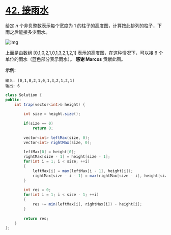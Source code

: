 # [42. 接雨水](https://leetcode-cn.com/problems/trapping-rain-water/)

给定 *n* 个非负整数表示每个宽度为 1 的柱子的高度图，计算按此排列的柱子，下雨之后能接多少雨水。

![img](https://assets.leetcode-cn.com/aliyun-lc-upload/uploads/2018/10/22/rainwatertrap.png)

上面是由数组 [0,1,0,2,1,0,1,3,2,1,2,1] 表示的高度图，在这种情况下，可以接 6 个单位的雨水（蓝色部分表示雨水）。 **感谢 Marcos** 贡献此图。

**示例:**

```
输入: [0,1,0,2,1,0,1,3,2,1,2,1]
输出: 6

```



```java
class Solution {
public:
    int trap(vector<int>& height) {
        
        int size = height.size();
        
        if(size == 0)
            return 0;
        
        vector<int> leftMax(size, 0);
        vector<int> rightMax(size, 0);
       
        leftMax[0] = height[0];
        rightMax[size - 1] = height[size - 1];
        for(int i = 1; i < size; ++i)
        {
            leftMax[i] = max(leftMax[i - 1], height[i]);
            rightMax[size - i - 1] = max(rightMax[size - i], height[size - i - 1]);
        }
        
        int res = 0;
        for(int i = 1; i < size - 1; ++i)
        {
            res += min(leftMax[i], rightMax[i]) - height[i];
        }
        
        return res;
    }
};

```

